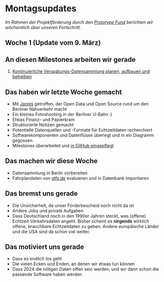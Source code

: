 # Montagsupdates
_Im Rahmen der Projektförderung durch den [Prototype Fund](https://prototypefund.de) berichten wir wöchentlich über unseren Fortschritt._

## Woche 1 (Update vom 9. März)

## An diesen Milestones arbeiten wir gerade
 1. [Kontinuierliche Verspätungs-Datensammlung planen, aufbauen und betreiben](https://github.com/dystonse/dystonse/milestone/1)

## Das haben wir letzte Woche gemacht
 * Mit [Jannis](https://github.com/derhuerst) getroffen, der Open Data und Open Source rund um den Berliner Nahverkehr macht
 * Ein kleines Fotoshooting in der Berliner U-Bahn :)
 * Etwas Finanz- und Papierkram
 * Strukturierte Notizen gemacht
 * Potentielle Datenquellen und -Formate für Echtzeitdaten recherchiert
 * Softwarekomponenten und Datenflüsse überlegt und in ein Diagramm gegossen
 * Milestones überarbeitet und [in GitHub eingepflegt](https://github.com/dystonse/dystonse/milestones?direction=asc&sort=title&state=open)

## Das machen wir diese Woche
 * Datensammlung in Berlin vorbereiten
 * Fahrplandaten von [gtfs.de](https://gtfs.de/) evaluieren und in Datenbank importieren

## Das bremst uns gerade
 * Die Unsicherheit, da unser Förderbescheid noch nicht da ist
 * Andere Jobs und private Aufgaben
 * Dass Deutschland noch in den 1990er Jahren steckt, was (offene) Echtzeit-Verkehrsdaten angeht. Bisher scheint es **nirgends** wirklich offene, brauchbare Echtzeitdaten zu geben. Andere europäische Länder und die USA sind da schon viel weiter.

## Das motiviert uns gerade
 * Dass es endlich los geht
 * Die vielen Ecken und Enden, an denen wir etwas tun können
 * Dass 2024 die nötigen Daten offen sein werden, und wir dann schon die passende Software haben werden